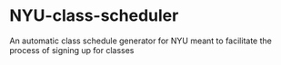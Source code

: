 # NYU-class-scheduler
An automatic class schedule generator for NYU meant to facilitate the process of signing up for classes
